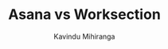 ---
is_programmatic_layout_6: true
draft: false
title: "Asana vs Worksection"
snippet: "Asana vs Worksection"
image:
  src: /images/pseo/asana-vs-worksection.png
  alt: "project management, task tracking, team collaboration, productivity"
publishDate: 2024-12-18
category: ""
author: "Kavindu Mihiranga"
tags:
  - "Marketing"
  - "Tips"
  - "Project Management"
  - "Team"
tools:
  Asana:
    sub_title: "Simplifying Team Collaboration"
    main_content: "Asana is known for its intuitive interface and straightforward approach to task management. It's perfect for teams looking for a tool that prioritizes simplicity without sacrificing essential project-tracking features. From creating task boards to assigning deadlines, Asana shines in its ability to keep projects moving seamlessly. However, some users find its features limiting when it comes to advanced customization or scalability for larger, more complex workflows."
    features: ["Visual project views, including timelines, boards, and calendars.","Simple task assignment with due dates and priority levels.","Integration with tools like Slack, Google Workspace, and Microsoft Teams.","Easy-to-use mobile app for project updates on the go."]
    analytics_rate: "⭐⭐⭐⭐⭐"
    analytics_review: "Clear and effective"
    customization_rate: "⭐⭐⭐"
    customization_review: "Basic customization"
    collaboration_features_rate: "⭐⭐⭐⭐"
    collaboration_features_review: "Strong collaboration tools"
    self_hosted: false
    open_source: false
    pricing: "Free & Paid plans"
  Worksection:
    sub_title: "Streamlined Project Management"
    main_content: "Worksection offers a comprehensive project management solution that focuses on team collaboration and task tracking. It provides a user-friendly interface with features designed to enhance productivity and communication within teams. While it may not have as many integrations as some competitors, its core functionalities are robust, making it suitable for teams that prioritize straightforward project management."
    features: ["Task management with clear deadlines and responsibilities.","Collaboration tools including comments and file sharing.","Time tracking and reporting features to monitor progress.","Integration with various tools, though fewer than some competitors."]
    analytics_rate: "⭐⭐⭐⭐"
    analytics_review: "Effective and user-friendly"
    customization_rate: "⭐⭐⭐⭐"
    customization_review: "Good customization options"
    collaboration_features_rate: "⭐⭐⭐⭐"
    collaboration_features_review: "Solid collaboration capabilities"
    self_hosted: false
    open_source: false
    pricing: "Free & Paid plans"
description: Discover the best project management tools for your business. Compare Asana, Worksection, and ClickUp to find the perfect solution for your team's needs.
related: [asana-vs-freedcamp, asana-vs-taskworld, asana-vs-teamhood, asana-vs-flow]
---